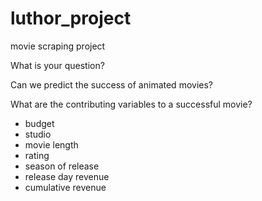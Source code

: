# luthor_project
movie scraping project

What is your question?

Can we predict the success of animated movies?

What are the contributing variables to a successful movie?
- budget
- studio
- movie length
- rating
- season of release
- release day revenue
- cumulative revenue
	

